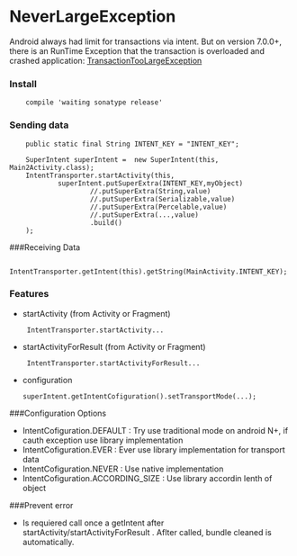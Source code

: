 # NeverLargeException

Android always had limit for transactions via intent. But on version 7.0.0+, there is an RunTime Exception that the transaction is overloaded and crashed application: [TransactionTooLargeException]

### Install

        compile 'waiting sonatype release'

### Sending data

        public static final String INTENT_KEY = "INTENT_KEY";

        SuperIntent superIntent =  new SuperIntent(this, Main2Activity.class);
        IntentTransporter.startActivity(this,
                superIntent.putSuperExtra(INTENT_KEY,myObject)
                        //.putSuperExtra(String,value)
                        //.putSuperExtra(Serializable,value)
                        //.putSuperExtra(Percelable,value)
                        //.putSuperExtra(...,value)
                        .build()
        );

###Receiving Data

         IntentTransporter.getIntent(this).getString(MainActivity.INTENT_KEY);


### Features

  - startActivity (from Activity or Fragment)

         IntentTransporter.startActivity...
  
  - startActivityForResult (from Activity or Fragment)
  
         IntentTransporter.startActivityForResult...
  - configuration

        superIntent.getIntentCofiguration().setTransportMode(...);
        
###Configuration Options

- IntentCofiguration.DEFAULT : Try use traditional mode on android N+, if cauth exception use library implementation
- IntentCofiguration.EVER : Ever use library implementation for transport data
- IntentCofiguration.NEVER :  Use native implementation
- IntentCofiguration.ACCORDING_SIZE : Use library accordin lenth of object

###Prevent error
- Is requiered call once a getIntent after startActivity/startActivityForResult . Aflter called, bundle cleaned is automatically. 

   [TransactionTooLargeException]: <https://developer.android.com/reference/android/os/TransactionTooLargeException.html>
   
   
  
